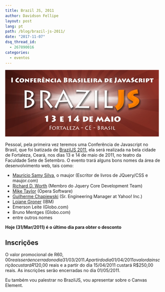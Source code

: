 ```yaml
---
title: Brazil JS, 2011
author: Davidson Fellipe
layout: post
lang: pt
path: /blog/brazil-js-2011/
date: "2017-11-07"
dsq_thread_id:
  - 267890016
categories:
  - eventos
---
```


![](./banner-496.jpg)


Pessoal, pela primeira vez teremos uma Conferência de Javascript no Brasil, que foi batizada de [BrazilJS 2011][2], ela será realizada na bela cidade de Fortaleza, Ceará, nos dias 13 e 14 de maio de 2011, no teatro da Faculdade Sete de Setembro. O evento trará alguns bons nomes da área de desenvolvimento web, tais como:

 [2]: http://braziljs.com.br/2011/

*   [Maurício Samy Silva][3], o maujor (Escritor de livros de JQuery/CSS e maujor.com)
*   [Richard D. Worth][4] (Membro do Jquery Core Development Team)
*   [Mike Taylor][5] (Opera Software)
*   [Guilherme Chapiewski][6] (Sr. Engineering Manager at Yahoo! Inc.)
*   [Loiane Groner][7] (IBM)
*   Emerson Leite (Globo.com)
*   Bruno Mentges (Globo.com)
*   entre outros nomes

 [3]: http://twitter.com/maujor
 [4]: http://twitter.com/rworth
 [5]: http://twitter.com/miketaylr
 [6]: http://twitter.com/gchapiewski
 [7]: http://twitter.com/loiane

**Hoje (31/Mar/2011) é o último dia para obter o desconto**

## Inscrições

O valor promocional de R$60,00 reais será encerrado no dia 31/03/2011. A partir do dia 01/04/2011 o valor da inscrição custará R$120,00 reais e a partir do dia 15/04/2011 custará R$250,00 reais. As inscrições serão encerradas no dia 01/05/2011.

Eu também vou palestrar no BrazilJS, vou apresentar sobre o Canvas Element.[
][8]

 [8]: http://fellipe.com/wp-content/uploads/2011/03/banner_braziljs.jpg
